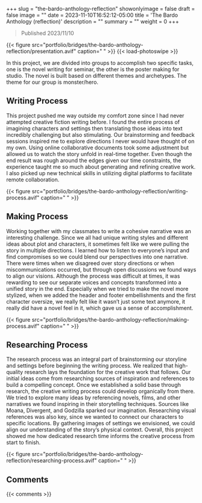 +++
slug = "the-bardo-anthology-reflection"
showonlyimage = false
draft = false
image = ""
date = 2023-11-10T16:52:12-05:00
title = 'The Bardo Anthology (reflection)'
description = ""
summary = ""
weight = 0
+++

> Published 2023/11/10

{{< figure src="portfolio/bridges/the-bardo-anthology-reflection/presentation.avif" caption=" " >}}
{{< load-photoswipe >}}

In this project, we are divided into groups to accomplish two specific tasks, one is the novel writing for seminar, the other is the poster making for studio. The novel is built based on different themes and archetypes. The theme for our group is monster/hero.

## Writing Process

This project pushed me way outside my comfort zone since I had never attempted creative fiction writing before. I found the entire process of imagining characters and settings then translating those ideas into text incredibly challenging but also stimulating. Our brainstorming and feedback sessions inspired me to explore directions I never would have thought of on my own. Using online collaborative documents took some adjustment but allowed us to watch the story unfold in real-time together. Even though the end result was rough around the edges given our time constraints, the experience taught me so much about generating and refining creative work. I also picked up new technical skills in utilizing digital platforms to facilitate remote collaboration.

{{< figure src="portfolio/bridges/the-bardo-anthology-reflection/writing-process.avif" caption=" " >}}

## Making Process

Working together with my classmates to write a cohesive narrative was an interesting challenge. Since we all had unique writing styles and different ideas about plot and characters, it sometimes felt like we were pulling the story in multiple directions. I learned how to listen to everyone’s input and find compromises so we could blend our perspectives into one narrative. There were times when we disagreed over story directions or when miscommunications occurred, but through open discussions we found ways to align our visions. Although the process was difficult at times, it was rewarding to see our separate voices and concepts transformed into a unified story in the end. Especially when we tried to make the novel more stylized, when we added the header and footer embellishments and the first character oversize, we really felt like it wasn’t just some text anymore, it really did have a novel feel in it, which gave us a sense of accomplishment.

{{< figure src="portfolio/bridges/the-bardo-anthology-reflection/making-process.avif" caption=" " >}}

## Researching Process

The research process was an integral part of brainstorming our storyline and settings before beginning the writing process. We realized that high-quality research lays the foundation for the creative work that follows. Our initial ideas come from researching sources of inspiration and references to build a compelling concept. Once we established a solid base through research, the creative writing process could develop organically from there. We tried to explore many ideas by referencing novels, films, and other narratives we found inspiring in their storytelling techniques. Sources like Moana, Divergent, and Godzilla sparked our imagination. Researching visual references was also key, since we wanted to connect our characters to specific locations. By gathering images of settings we envisioned, we could align our understanding of the story’s physical context. Overall, this project showed me how dedicated research time informs the creative process from start to finish.

{{< figure src="portfolio/bridges/the-bardo-anthology-reflection/researching-process.avif" caption=" " >}}

## Comments

{{< comments >}}
